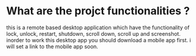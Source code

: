 # What are the projct functionalities ? 
this is a remote based desktop application which have the functionality of lock, unlock, restart, shutdown, scroll down, scroll up and screenshot. 
inorder to work this desktop app you should download a mobile app first.
i will set a link to the mobile app soon.
